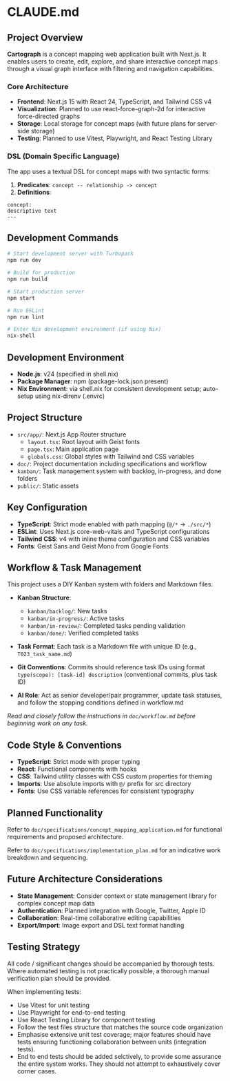 # CLAUDE.md

## Project Overview

**Cartograph** is a concept mapping web application built with Next.js. It enables users to create, edit, explore, and share interactive concept maps through a visual graph interface with filtering and navigation capabilities.

### Core Architecture

- **Frontend**: Next.js 15 with React 24, TypeScript, and Tailwind CSS v4
- **Visualization**: Planned to use react-force-graph-2d for interactive force-directed graphs
- **Storage**: Local storage for concept maps (with future plans for server-side storage)
- **Testing**: Planned to use Vitest, Playwright, and React Testing Library

### DSL (Domain Specific Language)

The app uses a textual DSL for concept maps with two syntactic forms:

1. **Predicates**: `concept -- relationship -> concept`
2. **Definitions**: 

```
concept: 
descriptive text
---
   ```

## Development Commands

```bash
# Start development server with Turbopack
npm run dev

# Build for production
npm run build

# Start production server
npm start

# Run ESLint
npm run lint

# Enter Nix development environment (if using Nix)
nix-shell
```

## Development Environment

- **Node.js**: v24 (specified in shell.nix)
- **Package Manager**: npm (package-lock.json present)
- **Nix Environment**: via shell.nix for consistent development setup; auto-setup using nix-direnv (.envrc)

## Project Structure

- `src/app/`: Next.js App Router structure
  - `layout.tsx`: Root layout with Geist fonts
  - `page.tsx`: Main application page
  - `globals.css`: Global styles with Tailwind and CSS variables
- `doc/`: Project documentation including specifications and workflow
- `kanban/`: Task management system with backlog, in-progress, and done folders
- `public/`: Static assets

## Key Configuration

- **TypeScript**: Strict mode enabled with path mapping (`@/*` → `./src/*`)
- **ESLint**: Uses Next.js core-web-vitals and TypeScript configurations
- **Tailwind CSS**: v4 with inline theme configuration and CSS variables
- **Fonts**: Geist Sans and Geist Mono from Google Fonts

## Workflow & Task Management

This project uses a DIY Kanban system with folders and Markdown files.

- **Kanban Structure**: 
  - `kanban/backlog/`: New tasks
  - `kanban/in-progress/`: Active tasks
  - `kanban/in-review/`: Completed tasks pending validation
  - `kanban/done/`: Verified completed tasks

- **Task Format**: Each task is a Markdown file with unique ID (e.g., `T023_task_name.md`)
- **Git Conventions**: Commits should reference task IDs using format `type(scope): [task-id] description` (conventional commits, plus task ID)
- **AI Role**: Act as senior developer/pair programmer, update task statuses, and follow the stopping conditions defined in workflow.md

 *Read and closely follow the instructions in `doc/workflow.md` before beginning work on any task.*

## Code Style & Conventions

- **TypeScript**: Strict mode with proper typing
- **React**: Functional components with hooks
- **CSS**: Tailwind utility classes with CSS custom properties for theming
- **Imports**: Use absolute imports with `@/` prefix for src directory
- **Fonts**: Use CSS variable references for consistent typography

## Planned Functionality

Refer to `doc/specifications/concept_mapping_application.md` for functional requirements and proposed architecture.

Refer to `doc/specifications/implementation_plan.md` for an indicative work breakdown and sequencing.

## Future Architecture Considerations

- **State Management**: Consider context or state management library for complex concept map data
- **Authentication**: Planned integration with Google, Twitter, Apple ID
- **Collaboration**: Real-time collaborative editing capabilities
- **Export/Import**: Image export and DSL text format handling

## Testing Strategy

All code / significant changes should be accompanied by thorough tests. Where automated testing is not practically possible, a thorough manual verification plan should be provided.

When implementing tests:
- Use Vitest for unit testing
- Use Playwright for end-to-end testing
- Use React Testing Library for component testing
- Follow the test files structure that matches the source code organization
- Emphasise extensive unit test coverage; major features should have tests ensuring functioning collaboration between units (integration tests).
- End to end tests should be added selctively, to provide some assurance the entire system works. They should not attempt to exhaustively cover corner cases.